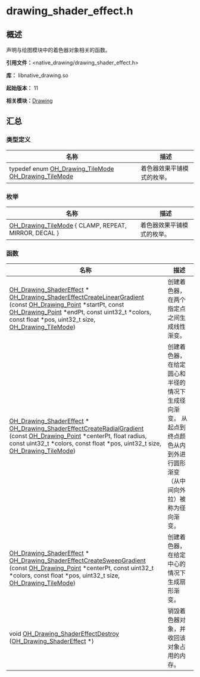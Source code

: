 # drawing_shader_effect.h


## 概述

声明与绘图模块中的着色器对象相关的函数。

**引用文件：**&lt;native_drawing/drawing_shader_effect.h&gt;

**库：** libnative_drawing.so

**起始版本：** 11

**相关模块：**[Drawing](_drawing.md)


## 汇总


### 类型定义

| 名称 | 描述 |
| -------- | -------- |
| typedef enum [OH_Drawing_TileMode](_drawing.md#oh_drawing_tilemode)  [OH_Drawing_TileMode](_drawing.md#oh_drawing_tilemode) | 着色器效果平铺模式的枚举。 |


### 枚举

| 名称 | 描述 |
| -------- | -------- |
| [OH_Drawing_TileMode](_drawing.md#oh_drawing_tilemode) { CLAMP, REPEAT, MIRROR, DECAL } | 着色器效果平铺模式的枚举。 |


### 函数

| 名称 | 描述 |
| -------- | -------- |
| [OH_Drawing_ShaderEffect](_drawing.md#oh_drawing_shadereffect) \* [OH_Drawing_ShaderEffectCreateLinearGradient](_drawing.md#oh_drawing_shadereffectcreatelineargradient) (const [OH_Drawing_Point](_drawing.md#oh_drawing_point) \*startPt, const [OH_Drawing_Point](_drawing.md#oh_drawing_point) \*endPt, const uint32_t \*colors, const float \*pos, uint32_t size, [OH_Drawing_TileMode](_drawing.md#oh_drawing_tilemode)) | 创建着色器，在两个指定点之间生成线性渐变。 |
| [OH_Drawing_ShaderEffect](_drawing.md#oh_drawing_shadereffect) \* [OH_Drawing_ShaderEffectCreateRadialGradient](_drawing.md#oh_drawing_shadereffectcreateradialgradient) (const [OH_Drawing_Point](_drawing.md#oh_drawing_point) \*centerPt, float radius, const uint32_t \*colors, const float \*pos, uint32_t size, [OH_Drawing_TileMode](_drawing.md#oh_drawing_tilemode)) | 创建着色器，在给定圆心和半径的情况下生成径向渐变。 从起点到终点颜色从内到外进行圆形渐变（从中间向外拉）被称为径向渐变。 |
| [OH_Drawing_ShaderEffect](_drawing.md#oh_drawing_shadereffect) \* [OH_Drawing_ShaderEffectCreateSweepGradient](_drawing.md#oh_drawing_shadereffectcreatesweepgradient) (const [OH_Drawing_Point](_drawing.md#oh_drawing_point) \*centerPt, const uint32_t \*colors, const float \*pos, uint32_t size, [OH_Drawing_TileMode](_drawing.md#oh_drawing_tilemode)) | 创建着色器，在给定中心的情况下生成扇形渐变。 |
| void [OH_Drawing_ShaderEffectDestroy](_drawing.md#oh_drawing_shadereffectdestroy) ([OH_Drawing_ShaderEffect](_drawing.md#oh_drawing_shadereffect) \*) | 销毁着色器对象，并收回该对象占用的内存。 |
